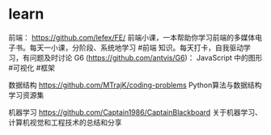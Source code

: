 # learn

前端：
https://github.com/lefex/FE/ 前端小课，一本帮助你学习前端的多媒体电子书。每天一小课，分阶段、系统地学习 #前端 知识。每天打卡，自我驱动学习，有问题及时讨论
G6 (https://github.com/antvis/G6)： JavaScript 中的图形 #可视化 #框架


数据结构
https://github.com/MTrajK/coding-problems  Python算法与数据结构学习资源集 

机器学习
https://github.com/Captain1986/CaptainBlackboard 关于机器学习、计算机视觉和工程技术的总结和分享 
